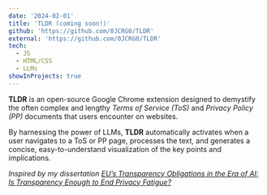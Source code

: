```yaml
---
date: '2024-02-01'
title: 'TLDR (coming soon!)'
github: 'https://github.com/0JCRG0/TLDR'
external: 'https://github.com/0JCRG0/TLDR'
tech:
  - JS
  - HTML/CSS
  - LLMs
showInProjects: true
---
```


**TLDR** is an open-source Google Chrome extension designed to demystify the often complex and lengthy _Terms of Service (ToS)_ and _Privacy Policy (PP)_ documents that users encounter on websites.

By harnessing the power of LLMs, **TLDR** automatically activates when a user navigates to a ToS or PP page, processes the text, and generates a concise, easy-to-understand visualization of the key points and implications.

_Inspired by my dissertation [EU’s Transparency Obligations in the Era of AI: Is Transparency Enough to End Privacy Fatigue?](https://papers.ssrn.com/sol3/papers.cfm?abstract_id=4695423)_
